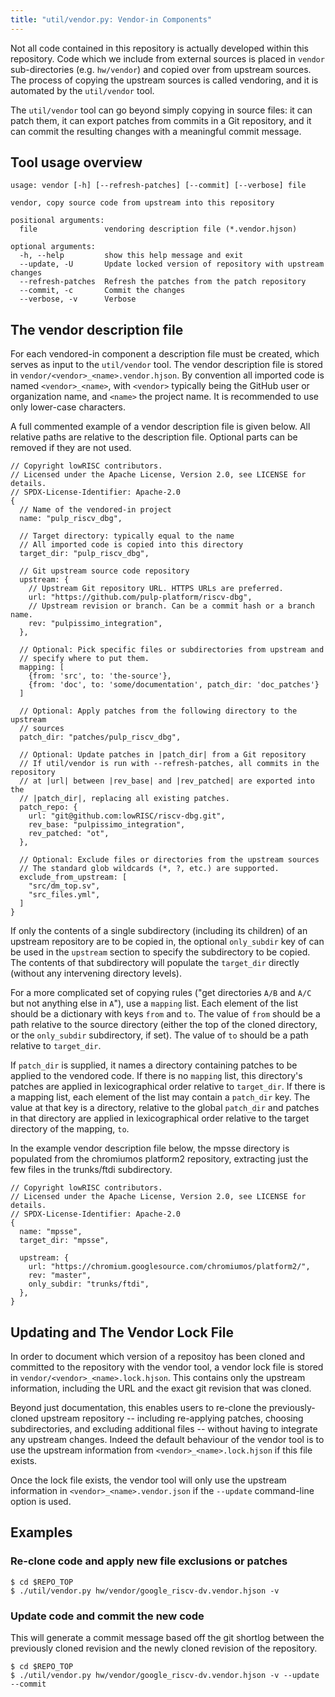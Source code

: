 ```yaml
---
title: "util/vendor.py: Vendor-in Components"
---
```


Not all code contained in this repository is actually developed within this repository.
Code which we include from external sources is placed in `vendor` sub-directories (e.g. `hw/vendor`) and copied over from upstream sources.
The process of copying the upstream sources is called vendoring, and it is automated by the `util/vendor` tool.

The `util/vendor` tool can go beyond simply copying in source files: it can patch them, it can export patches from commits in a Git repository, and it can commit the resulting changes with a meaningful commit message.

## Tool usage overview

```text
usage: vendor [-h] [--refresh-patches] [--commit] [--verbose] file

vendor, copy source code from upstream into this repository

positional arguments:
  file               vendoring description file (*.vendor.hjson)

optional arguments:
  -h, --help         show this help message and exit
  --update, -U       Update locked version of repository with upstream changes
  --refresh-patches  Refresh the patches from the patch repository
  --commit, -c       Commit the changes
  --verbose, -v      Verbose
```

## The vendor description file

For each vendored-in component a description file must be created, which serves as input to the `util/vendor` tool.
The vendor description file is stored in `vendor/<vendor>_<name>.vendor.hjson`.
By convention all imported code is named `<vendor>_<name>`, with `<vendor>` typically being the GitHub user or organization name, and `<name>` the project name.
It is recommended to use only lower-case characters.

A full commented example of a vendor description file is given below.
All relative paths are relative to the description file.
Optional parts can be removed if they are not used.

```
// Copyright lowRISC contributors.
// Licensed under the Apache License, Version 2.0, see LICENSE for details.
// SPDX-License-Identifier: Apache-2.0
{
  // Name of the vendored-in project
  name: "pulp_riscv_dbg",

  // Target directory: typically equal to the name
  // All imported code is copied into this directory
  target_dir: "pulp_riscv_dbg",

  // Git upstream source code repository
  upstream: {
    // Upstream Git repository URL. HTTPS URLs are preferred.
    url: "https://github.com/pulp-platform/riscv-dbg",
    // Upstream revision or branch. Can be a commit hash or a branch name.
    rev: "pulpissimo_integration",
  },

  // Optional: Pick specific files or subdirectories from upstream and
  // specify where to put them.
  mapping: [
    {from: 'src', to: 'the-source'},
    {from: 'doc', to: 'some/documentation', patch_dir: 'doc_patches'}
  ]

  // Optional: Apply patches from the following directory to the upstream
  // sources
  patch_dir: "patches/pulp_riscv_dbg",

  // Optional: Update patches in |patch_dir| from a Git repository
  // If util/vendor is run with --refresh-patches, all commits in the repository
  // at |url| between |rev_base| and |rev_patched| are exported into the
  // |patch_dir|, replacing all existing patches.
  patch_repo: {
    url: "git@github.com:lowRISC/riscv-dbg.git",
    rev_base: "pulpissimo_integration",
    rev_patched: "ot",
  },

  // Optional: Exclude files or directories from the upstream sources
  // The standard glob wildcards (*, ?, etc.) are supported.
  exclude_from_upstream: [
    "src/dm_top.sv",
    "src_files.yml",
  ]
}
```

If only the contents of a single subdirectory (including its children) of an upstream repository are to be copied in, the optional `only_subdir` key of can be used in the `upstream` section to specify the subdirectory to be copied.
The contents of that subdirectory will populate the `target_dir` directly (without any intervening directory levels).

For a more complicated set of copying rules ("get directories `A/B` and `A/C` but not anything else in `A`"), use a `mapping` list.
Each element of the list should be a dictionary with keys `from` and `to`.
The value of `from` should be a path relative to the source directory (either the top of the cloned directory, or the `only_subdir` subdirectory, if set).
The value of `to` should be a path relative to `target_dir`.

If `patch_dir` is supplied, it names a directory containing patches to be applied to the vendored code.
If there is no `mapping` list, this directory's patches are applied in lexicographical order relative to `target_dir`.
If there is a mapping list, each element of the list may contain a `patch_dir` key.
The value at that key is a directory, relative to the global `patch_dir` and patches in that directory are applied in lexicographical order relative to the target directory of the mapping, `to`.

In the example vendor description file below, the mpsse directory is populated from the chromiumos platform2 repository, extracting just the few files in the trunks/ftdi subdirectory.

```
// Copyright lowRISC contributors.
// Licensed under the Apache License, Version 2.0, see LICENSE for details.
// SPDX-License-Identifier: Apache-2.0
{
  name: "mpsse",
  target_dir: "mpsse",

  upstream: {
    url: "https://chromium.googlesource.com/chromiumos/platform2/",
    rev: "master",
    only_subdir: "trunks/ftdi",
  },
}
```

## Updating and The Vendor Lock File

In order to document which version of a repositoy has been cloned and committed to the repository with the vendor tool, a vendor lock file is stored in `vendor/<vendor>_<name>.lock.hjson`.
This contains only the upstream information, including the URL and the exact git revision that was cloned.

Beyond just documentation, this enables users to re-clone the previously-cloned upstream repository -- including re-applying patches, choosing subdirectories, and excluding additional files -- without having to integrate any upstream changes.
Indeed the default behaviour of the vendor tool is to use the upstream information from `<vendor>_<name>.lock.hjson` if this file exists.

Once the lock file exists, the vendor tool will only use the upstream information in `<vendor>_<name>.vendor.json` if the `--update` command-line option is used.

## Examples

### Re-clone code and apply new file exclusions or patches

```command
$ cd $REPO_TOP
$ ./util/vendor.py hw/vendor/google_riscv-dv.vendor.hjson -v
```

### Update code and commit the new code

This will generate a commit message based off the git shortlog between the
previously cloned revision and the newly cloned revision of the repository.

```command
$ cd $REPO_TOP
$ ./util/vendor.py hw/vendor/google_riscv-dv.vendor.hjson -v --update --commit
```
